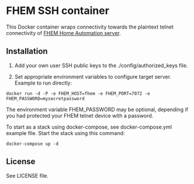 # FHEM SSH container

This Docker container wraps connectivity towards the plaintext telnet connectivity of [FHEM Home Automation server](https://fhem.de/).

## Installation

1. Add your own user SSH public keys to the ./config/authorized_keys file.

2. Set appropriate environment variables to configure target server.
Example to run directly:

``
docker run -d -P -e FHEM_HOST=fhem -e FHEM_PORT=7072 -e FHEM_PASSWORD=mysecretpassword
``

The environment variable FHEM_PASSWORD may be optional, depending if you had protected your FHEM telnet device with a password.

To start as a stack using docker-compose, see docker-compose.yml example file.
Start the stack using this command:

``
docker-compose up -d
``

## License
See LICENSE file.
